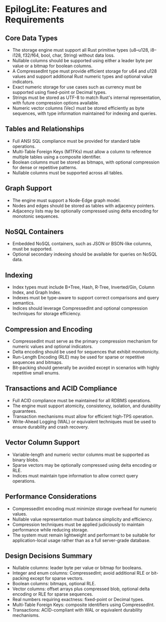 # EpilogLite: Features and Requirements

## Core Data Types

* The storage engine must support all Rust primitive types (u8–u128, i8–i128, f32/f64, bool, char, String) without data loss.
* Nullable columns should be supported using either a leader byte per value or a bitmap for boolean columns.
* A CompressedInt type must provide efficient storage for u64 and u128 values and support additional Rust numeric types and optional value indicators.
* Exact numeric storage for use cases such as currency must be supported using fixed-point or Decimal types.
* Strings must be stored as UTF-8 to match Rust's internal representation, with future compression options available.
* Numeric vector columns (Vec<T>) must be stored efficiently as byte sequences, with type information maintained for indexing and queries.

## Tables and Relationships

* Full ANSI SQL compliance must be provided for standard table operations.
* Multi-Table Foreign Keys (MTFKs) must allow a column to reference multiple tables using a composite identifier.
* Boolean columns must be stored as bitmaps, with optional compression for dense or repetitive patterns.
* Nullable columns must be supported across all tables.

## Graph Support

* The engine must support a Node-Edge graph model.
* Nodes and edges should be stored as tables with adjacency pointers.
* Adjacency lists may be optionally compressed using delta encoding for monotonic sequences.

## NoSQL Containers

* Embedded NoSQL containers, such as JSON or BSON-like columns, must be supported.
* Optional secondary indexing should be available for queries on NoSQL data.

## Indexing

* Index types must include B+Tree, Hash, R-Tree, Inverted/Gin, Column Index, and Graph Index.
* Indexes must be type-aware to support correct comparisons and query semantics.
* Indices should leverage CompressedInt and optional compression techniques for storage efficiency.

## Compression and Encoding

* CompressedInt must serve as the primary compression mechanism for numeric values and optional indicators.
* Delta encoding should be used for sequences that exhibit monotonicity.
* Run-Length Encoding (RLE) may be used for sparse or repetitive sequences and bitmaps.
* Bit-packing should generally be avoided except in scenarios with highly repetitive small enums.

## Transactions and ACID Compliance

* Full ACID compliance must be maintained for all RDBMS operations.
* The engine must support atomicity, consistency, isolation, and durability guarantees.
* Transaction mechanisms must allow for efficient high-TPS operation.
* Write-Ahead Logging (WAL) or equivalent techniques must be used to ensure durability and crash recovery.

## Vector Column Support

* Variable-length and numeric vector columns must be supported as binary blobs.
* Sparse vectors may be optionally compressed using delta encoding or RLE.
* Indices must maintain type information to allow correct query operations.

## Performance Considerations

* CompressedInt encoding must minimize storage overhead for numeric values.
* Nullable value representation must balance simplicity and efficiency.
* Compression techniques must be applied judiciously to maintain performance while reducing storage.
* The system must remain lightweight and performant to be suitable for application-local usage rather than as a full server-grade database.

## Design Decisions Summary

* Nullable columns: leader byte per value or bitmap for booleans.
* Integer and enum columns: CompressedInt; avoid additional RLE or bit-packing except for sparse vectors.
* Boolean columns: bitmaps, optional RLE.
* Vector columns: offset arrays plus compressed blob, optional delta encoding or RLE for sparse sequences.
* Real numbers requiring exactness: fixed-point or Decimal types.
* Multi-Table Foreign Keys: composite identifiers using CompressedInt.
* Transactions: ACID-compliant with WAL or equivalent durability mechanisms.
